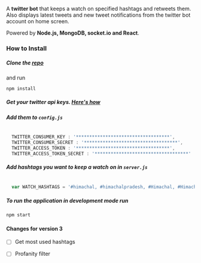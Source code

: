 
A **twitter bot** that keeps a watch on specified hashtags and retweets them. 
Also displays latest tweets and new tweet notifications from the twitter bot account on home screen.

Powered by **Node.js, MongoDB, socket.io and React**.


### How to Install

##### Clone the [repo](https://github.com/rajeshdh/himachali-tweet-bot.git)

and run 
```javascript
npm install 
```

##### Get your twitter api keys. [Here's how](http://stackoverflow.com/a/12335636/2165143)
##### Add them to `config.js`

```javascript

  TWITTER_CONSUMER_KEY : '***********************************',
  TWITTER_CONSUMER_SECRET : '***********************************',
  TWITTER_ACCESS_TOKEN : '***********************************',
  TWITTER_ACCESS_TOKEN_SECRET : '***********************************'
```  
 
##### Add hashtags you want to keep a watch on in `server.js` 
 
 ```javascript
   
   var WATCH_HASHTAGS = '#himachal, #himachalpradesh, #Himachal, #HimachalPradesh, #हिमाचल';
 ```

##### To run the application in development mode run
```javascript
npm start
```

#### Changes for version 3

- [ ] Get most used hashtags
- [ ] Profanity filter



